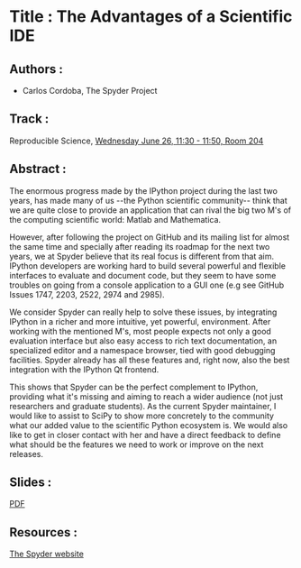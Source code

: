 
Title : The Advantages of a Scientific IDE
==========================================

Authors : 
----------

- Carlos Cordoba, The Spyder Project


Track : 
-------

Reproducible Science, [Wednesday June 26, 11:30 - 11:50, Room 204](http://conference.scipy.org/scipy2013/presentation_detail.php?id=172)


Abstract : 
----------

The enormous progress made by the IPython project during the last two years,
has made many of us --the Python scientific community-- think that we are quite
close to provide an application that can rival the big two M's of the computing
scientific world: Matlab and Mathematica.

However, after following the project on GitHub and its mailing list for almost
the same time and specially after reading its roadmap for the next two years,
we at Spyder believe that its real focus is different from that aim. IPython
developers are working hard to build several powerful and flexible interfaces
to evaluate and document code, but they seem to have some troubles on going
from a console application to a GUI one (e.g see GitHub Issues 1747, 2203,
2522, 2974 and 2985).

We consider Spyder can really help to solve these issues, by integrating
IPython in a richer and more intuitive, yet powerful, environment. After
working with the mentioned M's, most people expects not only a good evaluation
interface but also easy access to rich text documentation, an specialized
editor and a namespace browser, tied with good debugging facilities. Spyder
already has all these features and, right now, also the best integration with
the IPython Qt frontend.

This shows that Spyder can be the perfect complement to IPython, providing what
it's missing and aiming to reach a wider audience (not just researchers and
graduate students). As the current Spyder maintainer, I would like to assist to
SciPy to show more concretely to the community what our added value to the
scientific Python ecosystem is. We would also like to get in closer contact
with her and have a direct feedback to define what should be the features we
need to work or improve on the next releases.


Slides :
-------

[PDF](./Talk.pdf)


Resources :
-----------

[The Spyder website](https://code.google.com/p/spyderlib/)
